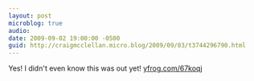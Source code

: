 ```yaml
---
layout: post
microblog: true
audio: 
date: 2009-09-02 19:00:00 -0500
guid: http://craigmcclellan.micro.blog/2009/09/03/t3744296790.html
---
```

Yes! I didn't even know this was out yet! [yfrog.com/67koqj](http://yfrog.com/67koqj)
